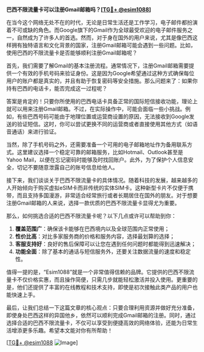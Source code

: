 **巴西不限流量卡可以注册Gmail邮箱吗？[[TG💪+ @esim1088](https://t.me/s/esim1088)]**

在当今这个网络无处不在的时代，无论是日常生活还是工作学习，电子邮件都扮演着不可或缺的角色。而Google旗下的Gmail作为全球最受欢迎的电子邮件服务之一，自然成为了许多人的首选。然而，对于身在国外的用户来说，尤其是像巴西这样拥有独特语言和文化背景的国家，注册Gmail邮箱可能会遇到一些问题。比如，使用巴西的不限流量卡是否能够顺利注册Gmail邮箱呢？

首先，我们需要了解Gmail的基本注册流程。通常情况下，注册Gmail邮箱需要提供一个有效的手机号码来验证身份。这是因为Google希望通过这种方式确保每位用户的账户都是真实的，并且有助于恢复密码等安全措施。那么问题来了：如果你持有巴西的电话卡，能否完成这一过程呢？

答案是肯定的！只要你所使用的巴西电话卡具备正常的国际短信接收功能，理论上就可以用来注册Gmail邮箱。不过，在实际操作中，可能会面临一些小挑战。例如，有些巴西号码可能由于地理位置或运营商设置的原因，无法接收到Google发送的验证短信。这时，你可以尝试更换不同的运营商或者直接使用其他方式（如语音通话）来进行验证。

当然，除了手机号码之外，还需要准备一个可用的电子邮箱地址作为备用联系方式。这里建议选择一个稳定可靠的邮箱服务，比如Hotmail、Outlook甚至是Yahoo Mail，以便在忘记密码时能够及时找回账户。此外，为了保护个人信息安全，切记不要随意泄露自己的账号信息给他人。

接下来，我们谈谈关于巴西不限流量卡的具体情况。随着科技的发展，越来越多的人开始倾向于购买虚拟eSIM卡而非传统的实体SIM卡。这种新型卡片不仅便于携带，而且支持多国漫游，非常适合经常旅行或者长期居住在国外的朋友。对于想要注册Gmail邮箱的人来说，选择一款优质的巴西不限流量卡显得尤为重要。

那么，如何挑选合适的巴西不限流量卡呢？以下几点或许可以帮助到你：
1. **覆盖范围广**：确保该卡能够在巴西境内以及全球范围内正常使用；
2. **性价比高**：对比多家服务商的价格和服务内容，选择最划算的选择；
3. **客服支持好**：良好的售后保障可以让您在遇到任何问题时都能得到迅速解决；
4. **功能全面**：除了基本的通话与短信服务外，还要关注数据流量的速度和稳定性。

值得一提的是，“Esim1088”就是一个非常值得信赖的品牌。它提供的巴西不限流量卡不仅价格实惠，而且操作简便，只需几步就能轻松激活并投入使用。更重要的是，他们还提供了丰富的在线教程和技术支持，即使是初次接触此类产品的用户也能快速上手。

最后，让我们总结一下这篇文章的核心观点：只要合理利用资源并做好充分准备，即使身处巴西这样的异国他乡，依然可以顺利完成Gmail邮箱的注册。同时，通过选择合适的巴西不限流量卡，不仅可以享受到便捷高效的网络体验，还能为日常生活增添更多乐趣。希望本文能对你有所帮助！

[[TG💪+ @esim1088](https://t.me/s/esim1088) ![Image](https://i.postimg.cc/4NQfJmqS/Snipaste-2025-05-13-00-14-12.png)]